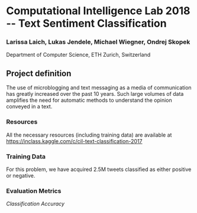 # Computational Intelligence Lab 2018 -- Text Sentiment Classification
### Larissa Laich, Lukas Jendele, Michael Wiegner, Ondrej Skopek
Department of Computer Science, ETH Zurich, Switzerland

## Project definition
The use of microblogging and text messaging as a media of communication has greatly increased over the past 10 years. Such large volumes of data amplifies the need for automatic methods to understand the opinion conveyed in a text.

### Resources
All the necessary resources (including training data) are available at https://inclass.kaggle.com/c/cil-text-classification-2017

### Training Data
For this problem, we have acquired 2.5M tweets classified as either positive or negative.

### Evaluation Metrics
*Classification Accuracy*